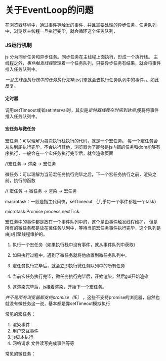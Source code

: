 # 关于EventLoop的问题

在浏览器环境中，通过事件等触发的事件，并且需要处理的异步任务，任务队列中，浏览器主线程一旦执行完毕，就会循环这个任务队列，

### JS运行机制

js 分为同步任务和异步任务。同步任务在主线程上面执行，形成一个执行栈。
主线程之外，*事件触发线程*管理着一个任务队列，只要异步任务有结果，就会将事件推入任务队列中。

*一旦主线程执行栈中的任务执行完毕*,js引擎就会去执行任务队列中的事件，。如此反复。

#### 定时器

调用setTimeout或者setInterval时，其实是*定时器线程在时间到达后*,便将将事件推入任务队列中。

#### 宏任务与微任务

宏任务：可以理解为每次执行栈执行的代码，就是一个宏任务。
每一个宏任务会从头到尾执行完毕，不会执行其他，浏览器为了能够是js内部的任务和dom能够有序执行，一般会在一个宏任务执行完毕后，就会渲染页面

//宏任务 -> 渲染 -> 宏任务

微任务：可以理解为当前宏任务执行完毕之后，下一个宏任务执行之前，渲染之前，执行的函数

// 宏任务 -> 微任务 -> 渲染 -> 宏任务

macrotask：一般是指主代码快，setTimeout （几乎每一个事件都是一个task）

microtask:Promise process.nextTick.

宏任务中的事件都是放在一个事件队列中的，这个是由事件触发线程维护，
但是所有的微任务都是放在微任务队列中，等待当前宏任务事件执行完毕，这个队列是由js引擎线程维护的。

1. 执行一个宏任务（如果执行栈中没有事件，就从事件队列中获取）

2. 如果执行过程中，遇到了微任务就将他放置到微任务队列中。

3. 宏任务执行完毕后，就会立即执行微任务队列中的所有任务

4. 当前宏任务执行完毕，微任务执行完毕后，开始渲染，然后gui开始渲染

5. 这渲染完毕后，js接着渲染，开始下一个宏任务。

*并不是所有浏览器都支持promise（IE）* ，这些不支持promise的浏览器，自然也就没有微任务这一说，基本都是靠setTimeout模拟执行

常见的宏任务：

1. 渲染事件
2. 用户交互事件
3. js脚本执行
4. 网络请求 文件读写完成事件等等

常见的微任务：




